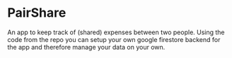 # PairShare

An app to keep track of (shared) expenses between two people. 
Using the code from the repo you can setup your own google firestore backend for the app and therefore manage your data on your own.
